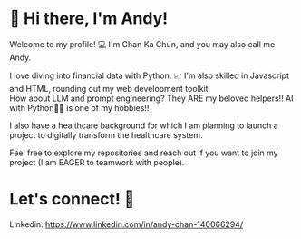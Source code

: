 # 👋 Hi there, I'm Andy!
Welcome to my profile! 💻 I'm Chan Ka Chun, and you may also call me Andy. 

I love diving into financial data with Python. 📈 I'm also skilled in Javascript and HTML, rounding out my web development toolkit. <br>
How about LLM and prompt engineering? They ARE my beloved helpers!! AI with Python🐍🐍 is one of my hobbies!!

I also have a healthcare background for which I am planning to launch a project to digitally transform the healthcare system.

Feel free to explore my repositories and reach out if you want to join my project (I am EAGER to teamwork with people).

# Let's connect! 🤝

Linkedin: https://www.linkedin.com/in/andy-chan-140066294/
